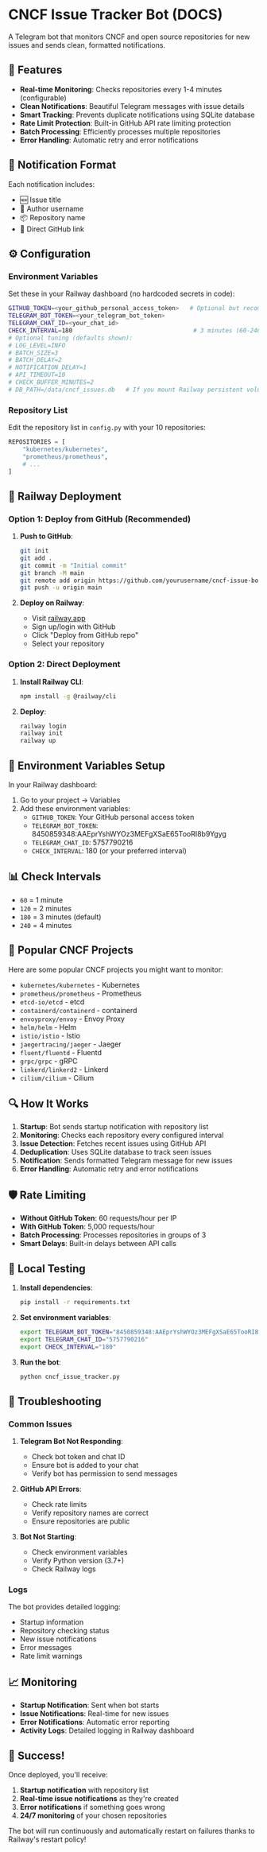 # CNCF Issue Tracker Bot (DOCS)

A Telegram bot that monitors CNCF and open source repositories for new issues and sends clean, formatted notifications.

## 🚀 Features

- **Real-time Monitoring**: Checks repositories every 1-4 minutes (configurable)
- **Clean Notifications**: Beautiful Telegram messages with issue details
- **Smart Tracking**: Prevents duplicate notifications using SQLite database
- **Rate Limit Protection**: Built-in GitHub API rate limiting protection
- **Batch Processing**: Efficiently processes multiple repositories
- **Error Handling**: Automatic retry and error notifications

## 📱 Notification Format

Each notification includes:
- 🆕 Issue title
- 👤 Author username
- 📦 Repository name
- 🔗 Direct GitHub link

## ⚙️ Configuration

### Environment Variables

Set these in your Railway dashboard (no hardcoded secrets in code):

```bash
GITHUB_TOKEN=<your_github_personal_access_token>   # Optional but recommended
TELEGRAM_BOT_TOKEN=<your_telegram_bot_token>
TELEGRAM_CHAT_ID=<your_chat_id>
CHECK_INTERVAL=180                                  # 3 minutes (60-240 seconds)
# Optional tuning (defaults shown):
# LOG_LEVEL=INFO
# BATCH_SIZE=3
# BATCH_DELAY=2
# NOTIFICATION_DELAY=1
# API_TIMEOUT=10
# CHECK_BUFFER_MINUTES=2
# DB_PATH=/data/cncf_issues.db   # If you mount Railway persistent volume
```

### Repository List

Edit the repository list in `config.py` with your 10 repositories:

```python
REPOSITORIES = [
    "kubernetes/kubernetes",
    "prometheus/prometheus",
    # ...
]
```

## 🚀 Railway Deployment

### Option 1: Deploy from GitHub (Recommended)

1. **Push to GitHub**:
   ```bash
   git init
   git add .
   git commit -m "Initial commit"
   git branch -M main
   git remote add origin https://github.com/yourusername/cncf-issue-bot.git
   git push -u origin main
   ```

2. **Deploy on Railway**:
   - Visit [railway.app](https://railway.app)
   - Sign up/login with GitHub
   - Click "Deploy from GitHub repo"
   - Select your repository

### Option 2: Direct Deployment

1. **Install Railway CLI**:
   ```bash
   npm install -g @railway/cli
   ```

2. **Deploy**:
   ```bash
   railway login
   railway init
   railway up
   ```

## 🔧 Environment Variables Setup

In your Railway dashboard:

1. Go to your project → Variables
2. Add these environment variables:
   - `GITHUB_TOKEN`: Your GitHub personal access token
   - `TELEGRAM_BOT_TOKEN`: 8450859348:AAEprYshWYOz3MEFgXSaE65TooRI8b9Ygyg
   - `TELEGRAM_CHAT_ID`: 5757790216
   - `CHECK_INTERVAL`: 180 (or your preferred interval)

## 📊 Check Intervals

- `60` = 1 minute
- `120` = 2 minutes  
- `180` = 3 minutes (default)
- `240` = 4 minutes

## 🎯 Popular CNCF Projects

Here are some popular CNCF projects you might want to monitor:

- `kubernetes/kubernetes` - Kubernetes
- `prometheus/prometheus` - Prometheus
- `etcd-io/etcd` - etcd
- `containerd/containerd` - containerd
- `envoyproxy/envoy` - Envoy Proxy
- `helm/helm` - Helm
- `istio/istio` - Istio
- `jaegertracing/jaeger` - Jaeger
- `fluent/fluentd` - Fluentd
- `grpc/grpc` - gRPC
- `linkerd/linkerd2` - Linkerd
- `cilium/cilium` - Cilium

## 🔍 How It Works

1. **Startup**: Bot sends startup notification with repository list
2. **Monitoring**: Checks each repository every configured interval
3. **Issue Detection**: Fetches recent issues using GitHub API
4. **Deduplication**: Uses SQLite database to track seen issues
5. **Notification**: Sends formatted Telegram message for new issues
6. **Error Handling**: Automatic retry and error notifications

## 🛡️ Rate Limiting

- **Without GitHub Token**: 60 requests/hour per IP
- **With GitHub Token**: 5,000 requests/hour
- **Batch Processing**: Processes repositories in groups of 3
- **Smart Delays**: Built-in delays between API calls

## 📝 Local Testing

1. **Install dependencies**:
   ```bash
   pip install -r requirements.txt
   ```

2. **Set environment variables**:
   ```bash
   export TELEGRAM_BOT_TOKEN="8450859348:AAEprYshWYOz3MEFgXSaE65TooRI8b9Ygyg"
   export TELEGRAM_CHAT_ID="5757790216"
   export CHECK_INTERVAL="180"
   ```

3. **Run the bot**:
   ```bash
   python cncf_issue_tracker.py
   ```

## 🚨 Troubleshooting

### Common Issues

1. **Telegram Bot Not Responding**:
   - Check bot token and chat ID
   - Ensure bot is added to your chat
   - Verify bot has permission to send messages

2. **GitHub API Errors**:
   - Check rate limits
   - Verify repository names are correct
   - Ensure repositories are public

3. **Bot Not Starting**:
   - Check environment variables
   - Verify Python version (3.7+)
   - Check Railway logs

### Logs

The bot provides detailed logging:
- Startup information
- Repository checking status
- New issue notifications
- Error messages
- Rate limit warnings

## 📈 Monitoring

- **Startup Notification**: Sent when bot starts
- **Issue Notifications**: Real-time for new issues
- **Error Notifications**: Automatic error reporting
- **Activity Logs**: Detailed logging in Railway dashboard

## 🎉 Success!

Once deployed, you'll receive:
1. **Startup notification** with repository list
2. **Real-time issue notifications** as they're created
3. **Error notifications** if something goes wrong
4. **24/7 monitoring** of your chosen repositories

The bot will run continuously and automatically restart on failures thanks to Railway's restart policy!